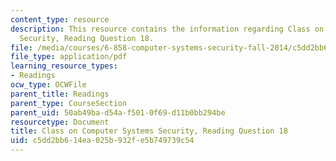 ```yaml
---
content_type: resource
description: This resource contains the information regarding Class on Computer Systems
  Security, Reading Question 18.
file: /media/courses/6-858-computer-systems-security-fall-2014/c5dd2bb614ea025b932fe5b749739c54_MIT6_858F14_Reading18.pdf
file_type: application/pdf
learning_resource_types:
- Readings
ocw_type: OCWFile
parent_title: Readings
parent_type: CourseSection
parent_uid: 50ab49ba-d54a-f501-0f69-d11b0bb294be
resourcetype: Document
title: Class on Computer Systems Security, Reading Question 18
uid: c5dd2bb6-14ea-025b-932f-e5b749739c54
---
```

